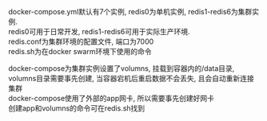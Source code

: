 docker-compose.yml默认有7个实例, redis0为单机实例, redis1-redis6为集群实例.  
redis0可用于日常开发, redis1-redis6可用于实际生产环境.  
redis.conf为集群环境的配置文件, 端口为7000  
redis.sh为在docker swarm环境下使用的命令  

docker-compose为集群实例设置了volumns, 挂载到容器内的/data目录, volumns目录需要事先创建, 当容器宕机后重启数据不会丢失, 且会自动重新连接集群  
docker-compose使用了外部的app网卡, 所以需要事先创建好网卡  
创建app和volumns的命令可在redis.sh找到  
